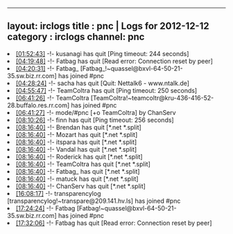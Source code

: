 
---
layout: irclogs
title : pnc | Logs for 2012-12-12
category : irclogs
channel: pnc
---
<li class="logitem"><a href="#01:52:43" name="01:52:43" class="time">[01:52:43]</a> -!- <span class="quit">kusanagi</span> has quit [Ping timeout: 244 seconds] </li>
<li class="logitem"><a href="#04:19:48" name="04:19:48" class="time">[04:19:48]</a> -!- <span class="quit">Fatbag</span> has quit [Read error: Connection reset by peer] </li>
<li class="logitem"><a href="#04:20:31" name="04:20:31" class="time">[04:20:31]</a> -!- <span class="join">Fatbag_</span> [Fatbag_!~quassel@bxvl-64-50-21-35.sw.biz.rr.com] has joined #pnc </li>
<li class="logitem"><a href="#04:28:24" name="04:28:24" class="time">[04:28:24]</a> -!- <span class="quit">sacha</span> has quit [Quit: Nettalk6 - www.ntalk.de] </li>
<li class="logitem"><a href="#04:55:47" name="04:55:47" class="time">[04:55:47]</a> -!- <span class="quit">TeamColtra</span> has quit [Ping timeout: 250 seconds] </li>
<li class="logitem"><a href="#06:41:26" name="06:41:26" class="time">[06:41:26]</a> -!- <span class="join">TeamColtra</span> [TeamColtra!~teamcoltr@kru-436-416-52-28.buffalo.res.rr.com] has joined #pnc </li>
<li class="logitem"><a href="#06:41:27" name="06:41:27" class="time">[06:41:27]</a> -!- mode/<span class="mode">#pnc</span> [+o TeamColtra] by ChanServ </li>
<li class="logitem"><a href="#08:10:26" name="08:10:26" class="time">[08:10:26]</a> -!- <span class="quit">finn</span> has quit [Ping timeout: 256 seconds] </li>
<li class="logitem"><a href="#08:16:40" name="08:16:40" class="time">[08:16:40]</a> -!- <span class="quit">Brendan</span> has quit [*.net *.split] </li>
<li class="logitem"><a href="#08:16:40" name="08:16:40" class="time">[08:16:40]</a> -!- <span class="quit">Mozart</span> has quit [*.net *.split] </li>
<li class="logitem"><a href="#08:16:40" name="08:16:40" class="time">[08:16:40]</a> -!- <span class="quit">itspara</span> has quit [*.net *.split] </li>
<li class="logitem"><a href="#08:16:40" name="08:16:40" class="time">[08:16:40]</a> -!- <span class="quit">Vandal</span> has quit [*.net *.split] </li>
<li class="logitem"><a href="#08:16:40" name="08:16:40" class="time">[08:16:40]</a> -!- <span class="quit">Roderick</span> has quit [*.net *.split] </li>
<li class="logitem"><a href="#08:16:40" name="08:16:40" class="time">[08:16:40]</a> -!- <span class="quit">TeamColtra</span> has quit [*.net *.split] </li>
<li class="logitem"><a href="#08:16:40" name="08:16:40" class="time">[08:16:40]</a> -!- <span class="quit">Fatbag_</span> has quit [*.net *.split] </li>
<li class="logitem"><a href="#08:16:40" name="08:16:40" class="time">[08:16:40]</a> -!- <span class="quit">matuck</span> has quit [*.net *.split] </li>
<li class="logitem"><a href="#08:16:40" name="08:16:40" class="time">[08:16:40]</a> -!- <span class="quit">ChanServ</span> has quit [*.net *.split] </li>
<li class="logitem"><a href="#16:08:17" name="16:08:17" class="time">[16:08:17]</a> -!- <span class="join">transparencylog</span> [transparencylog!~transpare@209.141.hv.ls] has joined #pnc </li>
<li class="logitem"><a href="#17:24:24" name="17:24:24" class="time">[17:24:24]</a> -!- <span class="join">Fatbag</span> [Fatbag!~quassel@bxvl-64-50-21-35.sw.biz.rr.com] has joined #pnc </li>
<li class="logitem"><a href="#17:32:06" name="17:32:06" class="time">[17:32:06]</a> -!- <span class="quit">Fatbag</span> has quit [Read error: Connection reset by peer] </li>


